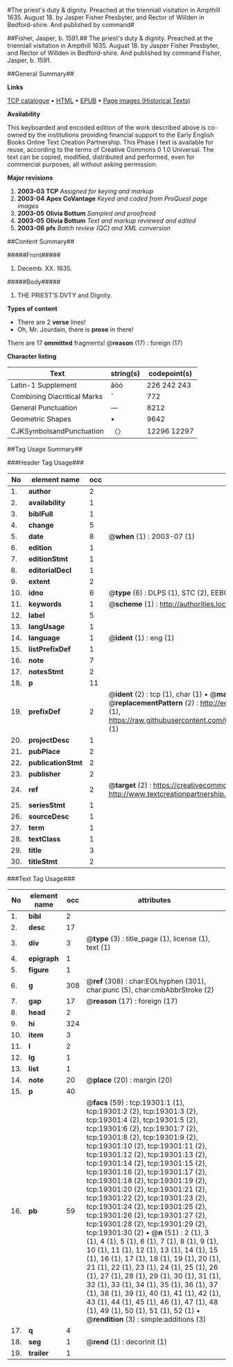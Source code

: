 #The priest's duty & dignity. Preached at the trienniall visitation in Ampthill 1635. August 18. by Jasper Fisher Presbyter, and Rector of Willden in Bedford-shire. And published by command#

##Fisher, Jasper, b. 1591.##
The priest's duty & dignity. Preached at the trienniall visitation in Ampthill 1635. August 18. by Jasper Fisher Presbyter, and Rector of Willden in Bedford-shire. And published by command
Fisher, Jasper, b. 1591.

##General Summary##

**Links**

[TCP catalogue](http://www.ota.ox.ac.uk/tcp/)  • 
[HTML](http://tei.it.ox.ac.uk/tcp/Texts-HTML/free/A00/A00761.html)  • 
[EPUB](http://tei.it.ox.ac.uk/tcp/Texts-EPUB/free/A00/A00761.epub) • 
[Page images (Historical Texts)](https://data.historicaltexts.jisc.ac.uk/view?pubId=eebo-99853900e&pageId=eebo-99853900e-19301-1)

**Availability**

This keyboarded and encoded edition of the
	       work described above is co-owned by the institutions
	       providing financial support to the Early English Books
	       Online Text Creation Partnership. This Phase I text is
	       available for reuse, according to the terms of Creative
	       Commons 0 1.0 Universal. The text can be copied,
	       modified, distributed and performed, even for
	       commercial purposes, all without asking permission.

**Major revisions**

1. __2003-03__ __TCP__ *Assigned for keying and markup*
1. __2003-04__ __Apex CoVantage__ *Keyed and coded from ProQuest page images*
1. __2003-05__ __Olivia Bottum__ *Sampled and proofread*
1. __2003-05__ __Olivia Bottum__ *Text and markup reviewed and edited*
1. __2003-06__ __pfs__ *Batch review (QC) and XML conversion*

##Content Summary##

#####Front#####

1. Decemb. XX. 1635.

#####Body#####

1. THE PRIEST'S DVTY and Dignity.

**Types of content**

  * There are 2 **verse** lines!
  * Oh, Mr. Jourdain, there is **prose** in there!

There are 17 **ommitted** fragments! 
 @__reason__ (17) : foreign (17)

**Character listing**


|Text|string(s)|codepoint(s)|
|---|---|---|
|Latin-1 Supplement|âòó|226 242 243|
|Combining             Diacritical Marks|̄|772|
|General Punctuation|—|8212|
|Geometric Shapes|▪|9642|
|CJKSymbolsandPunctuation|〈〉|12296 12297|

##Tag Usage Summary##

###Header Tag Usage###

|No|element name|occ|attributes|
|---|---|---|---|
|1.|__author__|2||
|2.|__availability__|1||
|3.|__biblFull__|1||
|4.|__change__|5||
|5.|__date__|8| @__when__ (1) : 2003-07 (1)|
|6.|__edition__|1||
|7.|__editionStmt__|1||
|8.|__editorialDecl__|1||
|9.|__extent__|2||
|10.|__idno__|6| @__type__ (6) : DLPS (1), STC (2), EEBO-CITATION (1), PROQUEST (1), VID (1)|
|11.|__keywords__|1| @__scheme__ (1) : http://authorities.loc.gov/ (1)|
|12.|__label__|5||
|13.|__langUsage__|1||
|14.|__language__|1| @__ident__ (1) : eng (1)|
|15.|__listPrefixDef__|1||
|16.|__note__|7||
|17.|__notesStmt__|2||
|18.|__p__|11||
|19.|__prefixDef__|2| @__ident__ (2) : tcp (1), char (1)  •  @__matchPattern__ (2) : ([0-9\-]+):([0-9IVX]+) (1), (.+) (1)  •  @__replacementPattern__ (2) : http://eebo.chadwyck.com/downloadtiff?vid=$1&page=$2 (1), https://raw.githubusercontent.com/textcreationpartnership/Texts/master/tcpchars.xml#$1 (1)|
|20.|__projectDesc__|1||
|21.|__pubPlace__|2||
|22.|__publicationStmt__|2||
|23.|__publisher__|2||
|24.|__ref__|2| @__target__ (2) : https://creativecommons.org/publicdomain/zero/1.0/ (1), http://www.textcreationpartnership.org/docs/. (1)|
|25.|__seriesStmt__|1||
|26.|__sourceDesc__|1||
|27.|__term__|1||
|28.|__textClass__|1||
|29.|__title__|3||
|30.|__titleStmt__|2||


###Text Tag Usage###

|No|element name|occ|attributes|
|---|---|---|---|
|1.|__bibl__|2||
|2.|__desc__|17||
|3.|__div__|3| @__type__ (3) : title_page (1), license (1), text (1)|
|4.|__epigraph__|1||
|5.|__figure__|1||
|6.|__g__|308| @__ref__ (308) : char:EOLhyphen (301), char:punc (5), char:cmbAbbrStroke (2)|
|7.|__gap__|17| @__reason__ (17) : foreign (17)|
|8.|__head__|2||
|9.|__hi__|324||
|10.|__item__|3||
|11.|__l__|2||
|12.|__lg__|1||
|13.|__list__|1||
|14.|__note__|20| @__place__ (20) : margin (20)|
|15.|__p__|40||
|16.|__pb__|59| @__facs__ (59) : tcp:19301:1 (1), tcp:19301:2 (2), tcp:19301:3 (2), tcp:19301:4 (2), tcp:19301:5 (2), tcp:19301:6 (2), tcp:19301:7 (2), tcp:19301:8 (2), tcp:19301:9 (2), tcp:19301:10 (2), tcp:19301:11 (2), tcp:19301:12 (2), tcp:19301:13 (2), tcp:19301:14 (2), tcp:19301:15 (2), tcp:19301:16 (2), tcp:19301:17 (2), tcp:19301:18 (2), tcp:19301:19 (2), tcp:19301:20 (2), tcp:19301:21 (2), tcp:19301:22 (2), tcp:19301:23 (2), tcp:19301:24 (2), tcp:19301:25 (2), tcp:19301:26 (2), tcp:19301:27 (2), tcp:19301:28 (2), tcp:19301:29 (2), tcp:19301:30 (2)  •  @__n__ (51) : 2 (1), 3 (1), 4 (1), 5 (1), 6 (1), 7 (1), 8 (1), 9 (1), 10 (1), 11 (1), 12 (1), 13 (1), 14 (1), 15 (1), 16 (1), 17 (1), 18 (1), 19 (1), 20 (1), 21 (1), 22 (1), 23 (1), 24 (1), 25 (1), 26 (1), 27 (1), 28 (1), 29 (1), 30 (1), 31 (1), 32 (1), 33 (1), 34 (1), 35 (1), 36 (1), 37 (1), 38 (1), 39 (1), 40 (1), 41 (1), 42 (1), 43 (1), 44 (1), 45 (1), 46 (1), 47 (1), 48 (1), 49 (1), 50 (1), 51 (1), 52 (1)  •  @__rendition__ (3) : simple:additions (3)|
|17.|__q__|4||
|18.|__seg__|1| @__rend__ (1) : decorInit (1)|
|19.|__trailer__|1||
